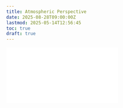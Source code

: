 ```yaml
---
title: Atmospheric Perspective
date: 2025-08-28T09:00:00Z
lastmod: 2025-05-14T12:56:45
toc: true
draft: true
---
```


![Link to included file content](../../../../art-faq/atmospheric-perspective.md)
